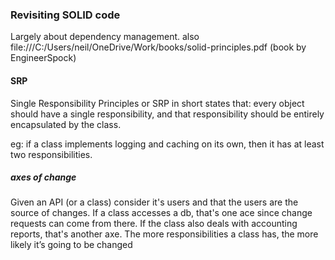 ﻿### Revisiting SOLID code

Largely about dependency management.
also file:///C:/Users/neil/OneDrive/Work/books/solid-principles.pdf (book by EngineerSpock)

#### SRP

Single Responsibility Principles or SRP in short states that: every object should have a single responsibility, and that responsibility should be entirely encapsulated by the class.

eg:  if a class implements logging and caching on its own, then it has at least two responsibilities. 


##### axes of change

Given an API (or a class) consider it's users and that the users are the source of changes. 
If a class accesses a db, that's one ace since change requests can come from there.
If the class also deals with accounting reports, that's another axe.
The more responsibilities a class has, the more likely it’s going to be changed